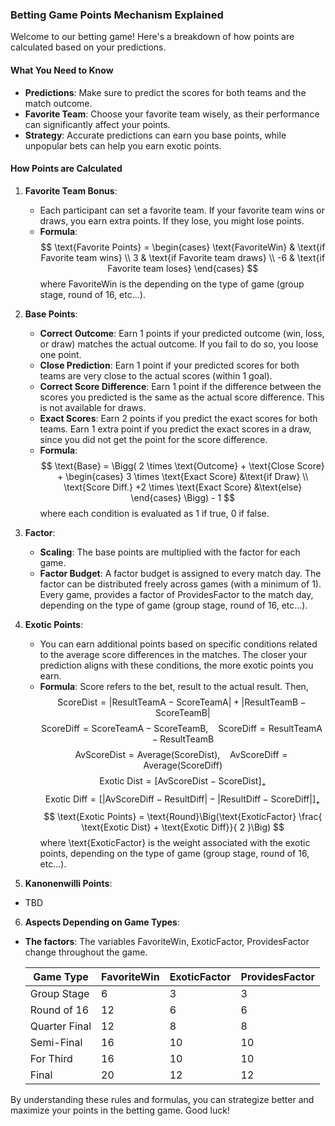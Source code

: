 ### Betting Game Points Mechanism Explained

Welcome to our betting game! Here's a breakdown of how points are calculated based on your predictions.

#### What You Need to Know

- **Predictions**: Make sure to predict the scores for both teams and the match outcome.
- **Favorite Team**: Choose your favorite team wisely, as their performance can significantly affect your points.
- **Strategy**: Accurate predictions can earn you base points, while unpopular bets can help you earn exotic points.

#### How Points are Calculated

1. **Favorite Team Bonus**:
    - Each participant can set a favorite team. If your favorite team wins or draws, you earn extra points. If they lose, you might lose points.
    - **Formula**: 
      $$
      \text{Favorite Points} = 
      \begin{cases} 
      \text{FavoriteWin} & \text{if Favorite team wins} \\
      3   & \text{if Favorite team draws} \\
      -6  & \text{if Favorite team loses}
      \end{cases}
      $$
      where $\text{FavoriteWin}$ is the depending on the type of game (group stage, round of 16, etc...).

2. **Base Points**:
    - **Correct Outcome**: Earn 1 points if your predicted outcome (win, loss, or draw) matches the actual outcome. If you fail to do so, you loose one point.
    - **Close Prediction**: Earn 1 point if your predicted scores for both teams are very close to the actual scores (within 1 goal).
    - **Correct Score Difference**: Earn 1 point if the difference between the scores you predicted is the same as the actual score difference. This is not available for draws.
    - **Exact Scores**: Earn 2 points if you predict the exact scores for both teams. Earn 1 extra point if you predict the exact scores in a draw, since you did not get the point for the score difference.
    - **Formula**:
      $$
      \text{Base} = \Bigg(
      2 \times \text{Outcome} + 
      \text{Close Score} + 
      \begin{cases}
      3 \times \text{Exact Score}  &\text{if Draw}  \\
      \text{Score Diff.} +2 \times \text{Exact Score} &\text{else}
      \end{cases}
      \Bigg) - 1
      $$
      where each condition is evaluated as 1 if true, 0 if false.
3. **Factor**:
    - **Scaling**: The base points are multiplied with the factor for each game.
    - **Factor Budget**: A factor budget is assigned to every match day. The factor can be distributed freely across games (with a minimum of 1). Every game, provides a factor of $\text{ProvidesFactor}$ to the match day, depending on the type of game (group stage, round of 16, etc...).

4. **Exotic Points**:
    - You can earn additional points based on specific conditions related to the average score differences in the matches. The closer your prediction aligns with these conditions, the more exotic points you earn.
    - **Formula**: Score refers to the bet, result to the actual result. Then,
      $$
      \text{ScoreDist} = |\text{ResultTeamA} - \text{ScoreTeamA}| + |\text{ResultTeamB} - \text{ScoreTeamB}|
      $$
      $$
      \text{ScoreDiff} = \text{ScoreTeamA} - \text{ScoreTeamB}, ~~~~ \text{ScoreDiff} = \text{ResultTeamA} - \text{ResultTeamB}
      $$
      $$
      \text{AvScoreDist} = \text{Average}(\text{ScoreDist}), ~~~~ 
      \text{AvScoreDiff} = \text{Average}(\text{ScoreDiff})
      $$
      $$
      \text{Exotic Dist} =  [\text{AvScoreDist} - \text{ScoreDist}]_+   
      $$
      $$
      \text{Exotic Diff} = [|\text{AvScoreDiff} - \text{ResultDiff}| - |\text{ResultDiff} - \text{ScoreDiff}|]_+ 
      $$
      $$
      \text{Exotic Points} = \text{Round}\Big(\text{ExoticFactor} \frac{ \text{Exotic Dist} + \text{Exotic Diff}}{ 2 }\Big)
      $$
      where \text{ExoticFactor} is the weight associated with the exotic points, depending on the type of game (group stage, round of 16, etc...).


5. **Kanonenwilli Points**:

- TBD

6. **Aspects Depending on Game Types**:
- **The factors**: The variables $\text{FavoriteWin}$,  $\text{ExoticFactor}$, $\text{ProvidesFactor}$ change throughout the game.

    | Game Type    | FavoriteWin | ExoticFactor | ProvidesFactor |
    |--------------|----------------|--------------|----------------|
    | Group Stage  | 6              | 3            | 3              |
    | Round of 16  | 12             | 6            | 6              |
    | Quarter Final| 12             | 8            | 8              |
    | Semi-Final   | 16             | 10           | 10             |
    | For Third    | 16             | 10           | 10             |
    | Final        | 20             | 12           | 12             |


By understanding these rules and formulas, you can strategize better and maximize your points in the betting game. Good luck!
